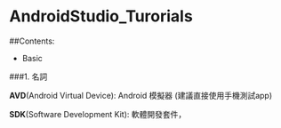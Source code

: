 # AndroidStudio_Turorials

##Contents:

* Basic

###1. 名詞

**AVD**(Android Virtual Device): Android 模擬器 (建議直接使用手機測試app)

**SDK**(Software Development Kit): 軟體開發套件，

